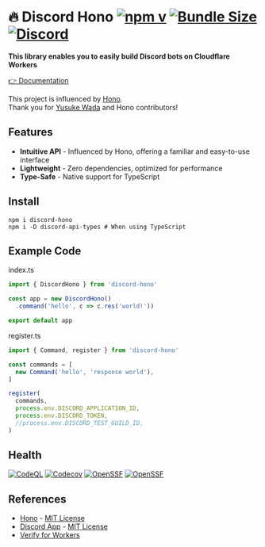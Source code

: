 # 🔥 Discord Hono [![npm v](https://img.shields.io/npm/v/discord-hono)](https://www.npmjs.com/package/discord-hono) [![Bundle Size](https://img.shields.io/bundlephobia/minzip/discord-hono?label=minzip)](https://bundlephobia.com/package/discord-hono) [![Discord](https://img.shields.io/discord/1331893810501914694?label=Discord)](https://discord.gg/KFAgHFwBsr)

**This library enables you to easily build Discord bots on Cloudflare Workers**

[👉 Documentation](https://discord-hono.luis.fun)

This project is influenced by [Hono](https://github.com/honojs/hono).  
Thank you for [Yusuke Wada](https://github.com/yusukebe) and Hono contributors!

## Features

- **Intuitive API** - Influenced by Hono, offering a familiar and easy-to-use interface
- **Lightweight** - Zero dependencies, optimized for performance
- **Type-Safe** - Native support for TypeScript

## Install

```shell
npm i discord-hono
npm i -D discord-api-types # When using TypeScript
```

## Example Code

index.ts

```ts
import { DiscordHono } from 'discord-hono'

const app = new DiscordHono()
  .command('hello', c => c.res('world!'))

export default app
```

register.ts

```ts
import { Command, register } from 'discord-hono'

const commands = [
  new Command('hello', 'response world'),
]

register(
  commands,
  process.env.DISCORD_APPLICATION_ID,
  process.env.DISCORD_TOKEN,
  //process.env.DISCORD_TEST_GUILD_ID,
)
```

## Health

[![CodeQL](https://github.com/luisfun/discord-hono/actions/workflows/github-code-scanning/codeql/badge.svg)](https://github.com/luisfun/discord-hono/actions/workflows/github-code-scanning/codeql) [![Codecov](https://codecov.io/github/luisfun/discord-hono/graph/badge.svg)](https://codecov.io/github/luisfun/discord-hono) [![OpenSSF](https://api.scorecard.dev/projects/github.com/luisfun/discord-hono/badge
)](https://scorecard.dev/viewer/?uri=github.com/luisfun/discord-hono) [![OpenSSF](https://www.bestpractices.dev/projects/9989/badge)](https://www.bestpractices.dev/projects/9989)

## References

- [Hono](https://github.com/honojs/hono) - [MIT License](https://github.com/honojs/hono/blob/main/LICENSE)
- [Discord App](https://github.com/discord/cloudflare-sample-app) - [MIT License](https://github.com/discord/cloudflare-sample-app/blob/main/LICENSE)
- [Verify for Workers](https://gist.github.com/devsnek/77275f6e3f810a9545440931ed314dc1)
